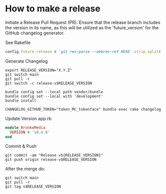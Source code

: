 # How to make a release

Initiate a Release Pull Request (PR). Ensure that the release branch includes the version in its name, as this will be utilized as the 'future_version' for the GitHub changelog generator.

See Rakefile

```ruby
config.future_release = `git rev-parse --abbrev-ref HEAD`.strip.split('-', 2).last
```

Generate Changelog

```shell
export RELEASE_VERSION="X.Y.Z"
git switch main
git pull -r
git switch -c release-v$RELEASE_VERSION

bundle config set --local path vendor/bundle
bundle config set --local with 'development'
bundle install

CHANGELOG_GITHUB_TOKEN="token_MC_tokenface" bundle exec rake changelog
```

Update Version app.rb

```ruby
module BronkoMedia
  VERSION = 'v0.4.0'
end
```

Commit & Push

```shell
git commit -am "Release v${RELEASE_VERSION}"
git push origin release-v$RELEASE_VERSION
```

After the merge do:

```shell
git switch main
git pull -r
git tag v$RELEASE_VERSION
```
